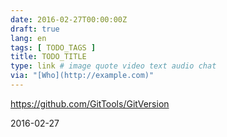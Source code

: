 ```yaml
---
date: 2016-02-27T00:00:00Z
draft: true
lang: en
tags: [ TODO_TAGS ]
title: TODO_TITLE
type: link # image quote video text audio chat
via: "[Who](http://example.com)"
---
```


<https://github.com/GitTools/GitVersion>

2016-02-27



